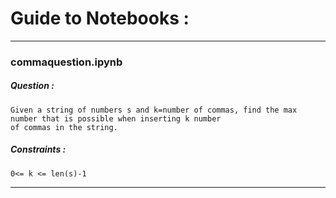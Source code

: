 # Guide to Notebooks :
---
### commaquestion.ipynb
##### Question :
    Given a string of numbers s and k=number of commas, find the max number that is possible when inserting k number 
    of commas in the string.
##### Constraints :
    0<= k <= len(s)-1
---    